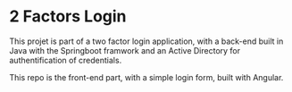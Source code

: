 # 2 Factors Login

This projet is part of a two factor login application, with a back-end built in Java with the Springboot framwork and an Active Directory for authentification of credentials. 

This repo is the front-end part, with a simple login form, built with Angular.
